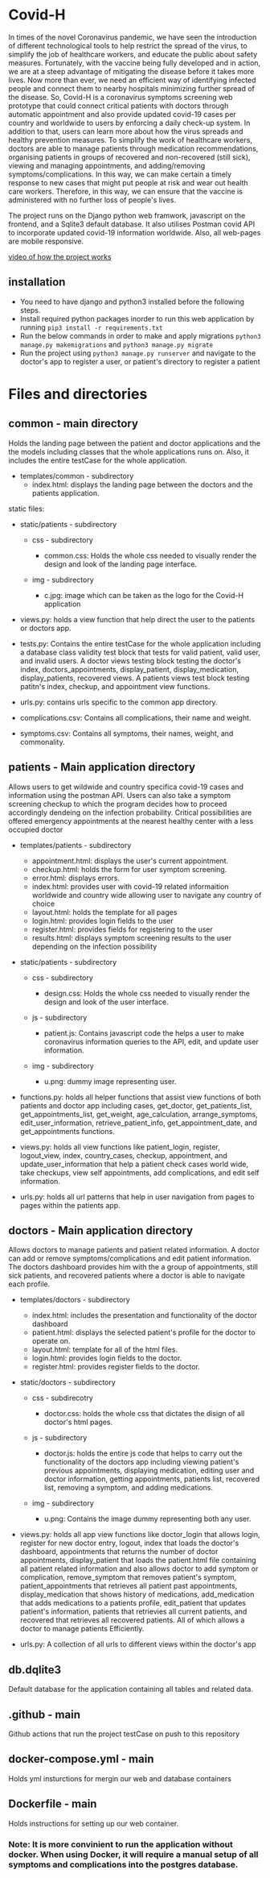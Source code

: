 # Covid-H
In times of the novel Coronavirus pandemic, we have seen the introduction of different technological tools to help restrict the spread of the virus, to simplify the job of healthcare workers, and educate the public about safety measures. Fortunately, with the vaccine being fully developed and in action, we are at a steep advantage of mitigating the disease before it takes more lives. Now more than ever, we need an efficient way of identifying infected people and connect them to nearby hospitals minimizing further spread of the disease. So, Covid-H is a coronavirus symptoms screening web prototype that could connect critical patients with doctors through automatic appointment and also provide updated covid-19 cases per country and worldwide to users by enforcing a daily check-up system. In addition to that, users can learn more about how the virus spreads and healthy prevention measures. To simplify the work of healthcare workers, doctors are able to manage patients through medication recommendations, organising patients in groups of recovered and non-recovered (still sick), viewing and managing appointments, and adding/removing symptoms/complications. In this way, we can make certain a timely response to new cases that might put people at risk and wear out health care workers. Therefore, in this way, we can ensure that the vaccine is administered with no further loss of people's lives.

The project runs on the Django python web framwork, javascript on the frontend, and a Sqlite3 default database. It also utilises Postman covid API to incorporate updated covid-19 information worldwide. Also, all web-pages are mobile responsive.

[video of how the project works](https://www.youtube.com/watch?v=zuWkGa5mD2M)

## installation
- You need to have django and python3 installed before the following steps.
- Install required python packages inorder to run this web application by running ```pip3 install -r requirements.txt```
- Run the below commands in order to make and apply migrations ```python3 manage.py makemigrations``` and 
```python3 manage.py migrate```
- Run the project using ```python3 manage.py runserver``` and navigate to the doctor's app to register a user, or patient's directory to register a patient 

# Files and directories

## common - main directory
Holds the landing page between the patient and doctor applications and the the models including classes that the whole applications 
runs on. Also, it includes the entire testCase for the whole application.


* templates/common - subdirectory
    - index.html: displays the landing page between the doctors and the patients application.

static files:

* static/patients - subdirectory

    - css - subdirectory
        - common.css: Holds the whole css needed to visually render the design and look of the landing page interface.

    - img - subdirectory
        - c.jpg: image which can be taken as the logo for the Covid-H application

- views.py: holds a view function that help direct the user to the patients or doctors app.

- tests.py: Contains the entire testCase for the whole application including a database class validity test block that tests for valid patient, valid user, and invalid users. A doctor views testing block testing the doctor's index, doctors_appointments, display_patient, display_medication, display_patients, recovered views. A patients views test block testing patitn's index, checkup, and appointment view functions.

- urls.py: contains urls specific to the common app directory.

- complications.csv: Contains all complications, their name and weight.
- symptoms.csv: Contains all symptoms, their names, weight, and commonality.



## patients - Main application directory
Allows users to get wildwide and country specifica covid-19 cases and information using the postman API.
Users can also take a symptom screening checkup to which the program decides how to proceed accordingly
dendeing on the infection probability. Critical possibilities are offered emergency appointments at the
nearest healthy center with a less occupied doctor

* templates/patients - subdirectory
    - appointment.html: displays the user's current appointment.
    - checkup.html: holds the form for user symptom screening.
    - error.html: displays errors.
    - index.html: provides user with covid-19 related informaition worldwide and country wide allowing
    user to navigate any country of choice
    - layout.html: holds the template for all pages
    - login.html: provides login fields to the user
    - register.html: provides fields for registering to the user
    - results.html: displays symptom screening results to the user depending on the infection possibility

* static/patients - subdirectory

    - css - subdirectory
        - design.css: Holds the whole css needed to visually render the design and look of the user interface.

    - js - subdirectory
        - patient.js: Contains javascript code the helps a user to make coronavirus information queries to the API, edit, and update user information.

    - img - subdirectory
        - u.png: dummy image representing user.

- functions.py: holds all helper functions that assist view functions of both patients and doctor app including cases, get_doctor, get_patients_list, get_appointments_list, get_weight, age_calculation, arrange_symptoms, edit_user_information, retrieve_patient_info, get_appointment_date, and get_appointments functions. 

- views.py: holds all view functions like patient_login, register, logout_view, index, country_cases, checkup, appointment, and update_user_information that help a patient check cases world wide, take checkups, view self appointments, add complications, and edit self information.

- urls.py: holds all url patterns that help in user navigation from pages to pages within the patients app.

## doctors - Main application directory
Allows doctors to manage patients and patient related information. A doctor can add or remove
symptoms/complications and edit patient information. The doctors dashboard provides him with the a group of
appointments, still sick patients, and recovered patients where a doctor is able to navigate each profile.

* templates/doctors - subdirectory
    - index.html: includes the presentation and functionality of the doctor dashboard
    - patient.html: displays the selected patient's profile for the doctor to operate on.
    - layout.html: template for all of the html files.
    - login.html: provides login fields to the doctor.
    - register.html: provides register fields to the doctor.

* static/doctors - subdirectory
    - css - subdirecotry
        - doctor.css: holds the whole css 
        that dictates the disign of all doctor's html pages.

    - js - subdirectory
        - doctor.js: holds the entire js code that helps to carry out the functionality of the doctors app including viewing patient's previous appointments, displaying medication, editing user and doctor information, getting appointments, patients list, recovered list, removing a symptom, and adding medications.

    - img - subdirectory
        - u.png: Contains the image dummy representing both any user.

* views.py: holds all app view functions like doctor_login that allows login, register for new doctor entry, logout, index that loads the doctor's dashboard, appointments that returns the number of doctor appointments, display_patient that loads the patient.html file containing all patient related information and also allows doctor to add symptom or complication, remove_symptom that removes patient's symptom, patient_appointments that retrieves all patient past appointments, display_medication that shows history of medications, add_medication that adds medications to a patients profile, edit_patient that updates patient's information, patients that retrievies all current patients, and recovered that retrieves all recovered patients. All of which allows a doctor to manage patients Efficiently.

* urls.py: A collection of all urls to different views within the doctor's app

## db.dqlite3
Default database for the application containing all tables and related data.

## .github - main
Github actions that run the project testCase on push to this repository

## docker-compose.yml - main
Holds yml insturctions for mergin our web and database containers 

## Dockerfile - main
Holds instructions for setting up our web container. 

### Note: It is more convinient to run the application without docker. When using Docker, it will require a manual setup of all symptoms and complications into the postgres database.
